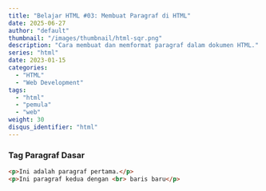 ```yaml
---
title: "Belajar HTML #03: Membuat Paragraf di HTML"
date: 2025-06-27
author: "default"
thumbnail: "/images/thumbnail/html-sqr.png"
description: "Cara membuat dan memformat paragraf dalam dokumen HTML."
series: "html"
date: 2023-01-15
categories:
  - "HTML"
  - "Web Development"
tags:
  - "html"
  - "pemula"
  - "web"
weight: 30
disqus_identifier: "html"
---
```


### Tag Paragraf Dasar
```html
<p>Ini adalah paragraf pertama.</p>
<p>Ini paragraf kedua dengan <br> baris baru</p>